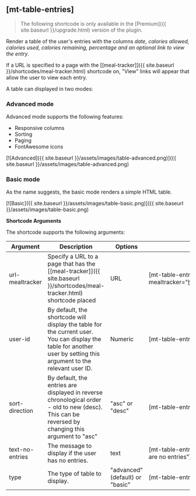 ## [mt-table-entries]

> The following shortcode is only available in the [Premium]({{ site.baseurl }}/upgrade.html) version of the plugin.

Render a table of the user's entries with the columns *date, calories allowed, calories used, calories remaining, percentage and an optional link to view the entry*.

If a URL is specified to a page with the [[meal-tracker]]({{ site.baseurl }}/shortcodes/meal-tracker.html) shortcode on, "View" links will appear that allow the user to view each entry.

A table can displayed in two modes:

### Advanced mode

Advanced mode supports the following features:

- Responsive columns
- Sorting
- Paging
- FontAwesome icons

[![Advanced]({{ site.baseurl }}/assets/images/table-advanced.png)]({{ site.baseurl }}/assets/images/table-advanced.png)

### Basic mode

As the name suggests, the basic mode renders a simple HTML table.

[![Basic]({{ site.baseurl }}/assets/images/table-basic.png)]({{ site.baseurl }}/assets/images/table-basic.png)

**Shortcode Arguments**
 
The shortcode supports the following arguments:
 
| Argument | Description | Options | Example |
|--|--|--|--|
| url-mealtracker | Specify a URL to a page that has the [[meal-tracker]]({{ site.baseurl }}/shortcodes/meal-tracker.html) shortcode placed | URL  | [mt-table-entries url-mealtracker="https://yeken.uk/mealtracker/"] |  
|user-id|By default, the shortcode will display the table for the current user. You can display the table for another user by setting this argument to the relevant user ID.|Numeric| [mt-table-entries user-id=12]
|sort-direction|By default, the entries are displayed in reverse chronological order - old to new (desc). This can be reversed by changing this argument to "asc"| "asc" or "desc" | [mt-table-entries sort-direction="asc"]
|text-no-entries|The message to display if the user has no entries. |text| [mt-table-entries text-no-entries="There are no entries"]
|type|The type of table to display. | "advanced" (default) or "basic" | [mt-table-entries type="basic"]